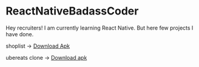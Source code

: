 # ReactNativeBadassCoder
Hey recruiters! I am currently learning React Native. But here few projects I have done. 

shoplist -> [Download Apk](https://dl.dropbox.com/s/6e0skw5ks2ohjp6/shoplist.apk?dl=0)

ubereats clone -> [Download apk](https://dl.dropbox.com/s/pft5sddb96506sj/ubereats.apk?dl=0https://www.gdirect.link)
